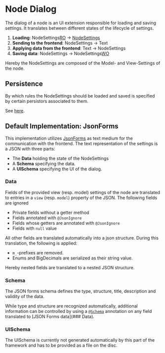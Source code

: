# Node Dialog

The dialog of a node is an UI extension responsible for loading and saving settings. It translates between different states of the lifecycle of settings.

1. **Loading**: NodeSettings[RO](## "Read Object") &rarr; [NodeSettings](## "Java object")
2. **Sending to the frontend**: NodeSettings &rarr; Text
3. **Applying data from the frontend**: Text &rarr; NodeSettings
4. **Saving data**: NodeSettings &rarr; NodeSettings[WO](## "Write Object")

Hereby the NodeSettings are composed of the Model- and View-Settings of the node.

## Persistence

By which rules the NodeSettings should be loaded and saved is specified by certain persistors associated to them. 

See [here](./persistence/Readme.md).

## Default Implementation: JsonForms

This implementation utilizes [JsonForms](https://jsonforms.io/) as text medium for the communication with the frontend. 
The text representation of the settings is a JSON with three parts:

* The **Data** holding the state of the NodeSettings
* A **Schema** specifying the data.
* A **UISchema** specifying the UI of the dialog.

### Data

Fields of the provided view (resp. model) settings of the node are translated to entries in a `view` (resp. `model`) property of the JSON.
The following fields are ignored

* Private fields without a getter method
* Fields annotated with `@JsonIgnore`
* Fields whose getters are annotated with `@JsonIgnore`
* Fields with `null` value

All other fields are translated automatically into a json structure. 
During this translation, the following is applied:

*  `m_`-prefixes are removed.
*  Enums and BigDecimals are serialized as their string value.

Hereby nested fields are translated to a nested JSON structure.

### Schema

The JSON forms schema defines the type, structure, title, description and validity of the data.

While type and structure are recognized automatically, additional information can be controlled by using a [`@Schema`](./impl/Schema.java) annotation on any field translated to [JSON Forms data](### Data).

### UISchema
<!-- TODO: Adjust this documentation with UIEXT-554 -->
The UISchema is currently not generated automatically by this part of the framework and has to be provided as a file on the disc.
